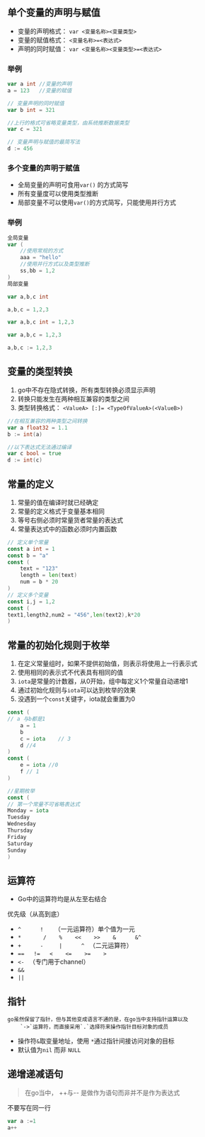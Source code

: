 ## 单个变量的声明与赋值
- 变量的声明格式：
	`var <变量名称><变量类型>`
- 变量的赋值格式：
	`<变量名称>=<表达式>`
- 声明的同时赋值：
	`var <变量名称><变量类型>=<表达式>`
	
### 举例
``` go
var a int //变量的声明
a = 123   //变量的赋值

// 变量声明的同时赋值
var b int = 321

//上行的格式可省略变量类型，由系统推断数据类型
var c = 321

// 变量声明与赋值的最简写法
d := 456
```

### 多个变量的声明于赋值

- 全局变量的声明可食用`var()` 的方式简写
- 所有变量度可以使用类型推断
- 局部变量不可以使用`var()`的方式简写，只能使用并行方式

### 举例
``` go
全局变量
var (
	//使用常规的方式
	aaa = "hello"
	//使用并行方式以及类型推断
	ss,bb = 1,2
)
局部变量

var a,b,c int 

a,b,c = 1,2,3

var a,b,c int = 1,2,3

var a,b,c = 1,2,3

a,b,c := 1,2,3
```

## 变量的类型转换
1. go中不存在隐式转换，所有类型转换必须显示声明
2. 转换只能发生在两种相互兼容的类型之间
3. 类型转换格式：
	`<ValueA> [:]= <TypeOfValueA>(<ValueB>)`

``` go
//在相互兼容的两种类型之间转换
var a float32 = 1.1
b := int(a)

//以下表达式无法通过编译
var c bool = true
d := int(c)
```

## 常量的定义
1. 常量的值在编译时就已经确定
2. 常量的定义格式于变量基本相同
3. 等号右侧必须时常量货者常量的表达式
4. 常量表达式中的函数必须时内置函数

``` go
// 定义单个常量
const a int = 1 
const b = "a"
const (
	text = "123"
	length = len(text)
	num = b * 20
)
// 定义多个变量
const i,j = 1,2
const (
text1,length2,num2 = "456",len(text2),k*20
)
```

## 常量的初始化规则于枚举
1. 在定义常量组时，如果不提供初始值，则表示将使用上一行表示式
2. 使用相同的表示式不代表具有相同的值
3. `iota`是常量的计数器，从0开始，组中每定义1个常量自动递增1
4. 通过初始化规则与`iota`可以达到枚举的效果
5. 没遇到一个`const`关键字，iota就会重置为0

``` go
const (
// a 与b都是1
	a = 1
	b
	c = iota 	// 3
	d //4
)
const (
	e = iota //0
	f // 1
)
```

``` go
//星期枚举
const (
// 第一个常量不可省略表达式
Monday = iota
Tuesday
Wednesday
Thursday
Friday
Saturday
Sunday
)
```


## 运算符
- Go中的运算符均是从左至右结合

优先级（从高到底）
- `^      !   `                （一元运算符）单个值为一元
- `*       /    %    <<    >>    &      &^`
- `+      -     |      ^ `                               （二元运算符）
- `==   !=   <    <=    >=    >`
- `<- `                         （专门用于channel）
- `&&`
- `||`





## 指针
	go虽然保留了指针，但与其他变成语言不通的是，在go当中支持指针运算以及
		`->`运算符，而直接采用`.`选择符来操作指针目标对象的成员
- 操作符`&`取变量地址，使用 `*`通过指针间接访问对象的目标
- 默认值为`nil` 而非 `NULL`

## 递增递减语句
> 在go当中， ++与-- 是做作为语句而非并不是作为表达式

不要写在同一行
``` go
var a :=1
a++
```
